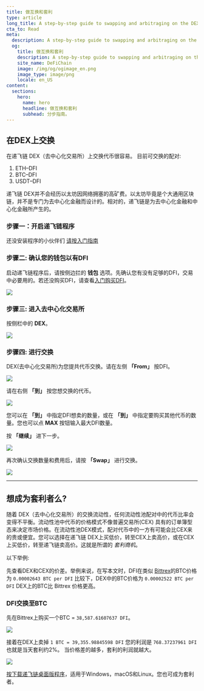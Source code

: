 ```yaml
---
title: 做互换和套利
type: article
long_title: A step-by-step guide to swapping and arbitraging on the DEX
cta_to: Read
meta:
  description: A step-by-step guide to swapping and arbitraging on the DEX
  og:
    title: 做互换和套利
    description: A step-by-step guide to swapping and arbitraging on the DEX
    site_name: DeFiChain
    image: /img/og/ogimage_en.png
    image_type: image/png
    locale: en_US
content:
  sections:
    hero:
      name: hero
      headline: 做互换和套利
      subhead: 分步指南。
---
```


## 在DEX上交换

在递飞链 DEX（去中心化交易所）上交换代币很容易。
目前可交换的配对:

1. ETH–DFI
2. BTC–DFI
3. USDT–DFI

递飞链 DEX并不会经历以太坊因网络拥塞的高矿费。以太坊毕竟是个大通用区块链，并不是专门为去中心化金融而设计的。相对的，递飞链是为去中心化金融和中心化金融所产生的。

### 步骤一：开启递飞链程序

还没安装程序的小伙伴们 [请按入门指南](https://defichain.com/learn/defi-app-how-to/?utm_source=defichain&utm_medium=dex-guide&utm_campaign=dex-launch)

### 步骤二: 确认您的钱包以有DFI

启动递飞链程序后，请按侧边拦的 **钱包** 选项。先确认您有没有足够的DFI，交易中必要用的。若还没购买DFI，请查看[入门购买DFI](https://defichain.ghost.io/where-and-how-to-buy-dfi-defichain/)。

<img src="/img/guides/installing-defi-app/wallets-choose.png" srcset="/img/guides/installing-defi-app/wallets-choose.png 1x, /img/guides/installing-defi-app/wallets-choose@2x.png 2x">

### 步骤三: 进入去中心化交易所

按侧栏中的 **DEX**。

<img src="/img/guides/obtaining-tokens/go-to-dex.png" srcset="/img/guides/obtaining-tokens/go-to-dex.png 1x, /img/guides/obtaining-tokens/go-to-dex@2x.png 2x">

### 步骤四: 进行交换

DEX(去中心化交易所)为您提共代币交换。请在左侧 **「From」** 按DFI。

<img src="/img/guides/obtaining-tokens/dex-from.png" srcset="/img/guides/obtaining-tokens/dex-from.png 1x, /img/guides/obtaining-tokens/dex-from@2x.png 2x">

请在右侧 **「到」** 按您想交换的代币。

<img src="/img/guides/obtaining-tokens/dex-to.png" srcset="/img/guides/obtaining-tokens/dex-to.png 1x, /img/guides/obtaining-tokens/dex-to@2x.png 2x">

您可以在 **「到」** 中指定DFI想卖的数量，或在 **「到」** 中指定要购买其他代币的数量。您也可以点 **MAX** 按钮输入最大DFI数量。

按 **「继续」** 进下一步。

<img src="/img/guides/obtaining-tokens/ready-to-swap.png" srcset="/img/guides/obtaining-tokens/ready-to-swap.png 1x, /img/guides/obtaining-tokens/ready-to-swap@2x.png 2x">

再次确认交换数量和费用后，请按 **「Swap」** 进行交换。

<img src="/img/guides/obtaining-tokens/dex-verify.png" srcset="/img/guides/obtaining-tokens/dex-verify.png 1x, /img/guides/obtaining-tokens/dex-verify@2x.png 2x">

---

## 想成为套利者么?

随着 DEX（去中心化交易所）的交换流动性，任何流动性池配对中的代币比率会变得不平衡。流动性池中代币的价格模式不像普遍交易所(CEX) 具有的订单簿型态来决定市场价格。在流动性池DEX模式，配对代币中的一方有可能会比CEX来的贵或便宜。您可以选择在递飞链 DEX上买低价，转至CEX上卖高价，或在CEX上买低价，转至递飞链卖高价。这就是所谓的 _套利商机_。

以下举例:

先查看DEX和CEX的价差。举例来说，在写本文时，DFI在类似 [Bittrex](https://global.bittrex.com/Market/Index?MarketName=BTC-DFI)的BTC价格为 `0.00002643 BTC per DFI` 比较下，DEX中的BTC价格为 `0.00002522 BTC per DFI` DEX上的BTC比 Bittrex 价格更高。

### DFI交换至BTC

先在Bittrex上购买一个BTC = `38,587.61607637 DFI`。

<img src="/img/guides/arbitrage/arbitrage-cex.png" srcset="/img/guides/arbitrage/arbitrage-cex.png 1x, /img/guides/arbitrage/arbitrage-cex@2x.png 2x">

接着在DEX上卖掉 `1 BTC = 39,355.98845598 DFI` 您的利润是 `768.37237961 DFI` 也就是当天套利约2%。 当价格差的越多，套利的利润就越大。

<img src="/img/guides/arbitrage/arbitrage1.png" srcset="/img/guides/arbitrage/arbitrage1.png 1x, /img/guides/arbitrage/arbitrage1@2x.png 2x">

[按下载递飞链桌面版程序](/downloads)，适用于Windows，macOS和Linux。您也可成为套利者。